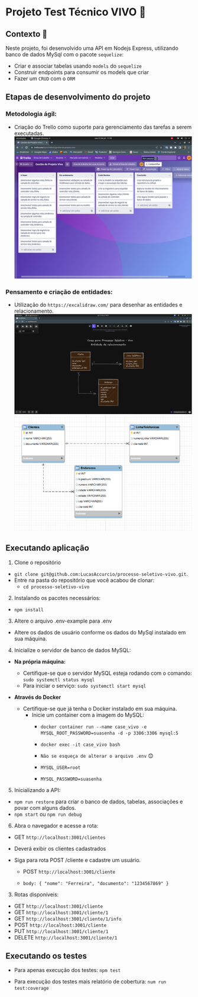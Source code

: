 # Projeto Test Técnico VIVO :iphone:

## Contexto :selfie:

Neste projeto, foi desenvolvido uma API em Nodejs Express, utilizando banco de dados MySql com o pacote `sequelize`:
 - Criar e associar tabelas usando `models` do `sequelize`
 - Construir endpoints para consumir os models que criar 
 - Fazer um `CRUD` com o `ORM`

## Etapas de desenvolvimento do projeto

### Metodologia ágil:
- Criação do Trello como suporte para gerenciamento das tarefas a serem executadas.
![Trello](/images/trello.png)

### Pensamento e criação de entidades:
- Utilização do `https://excalidraw.com/` para desenhar as entidades e relacionamento.
![Excalidraw](/images/excalidraw.png)
![Diagrama](/images/diagrama.png)

## Executando aplicação

1. Clone o repositório
  * `git clone git@github.com:LucasAccurcio/processo-seletivo-vivo.git`.
  * Entre na pasta do repositório que você acabou de clonar:
    * `cd processo-seletivo-vivo`

2. Instalando os pacotes necessários:
  - `npm install`

3. Altere o arquivo .env-example para .env
  * Altere os dados de usuário conforme os dados do MySql instalado em sua máquina.

4. Inicialize o servidor de banco de dados MySQL:
  - **Na própria máquina:**
    * Certifique-se que o servidor MySQL esteja rodando com o comando:
      `sudo systemctl status mysql`
    - Para iniciar o serviço:
      `sudo systemctl start mysql`
    
  - **Através do Docker**
    * Certifique-se que já tenha o Docker instalado em sua máquina.
      - Inicie um container com a imagem do MySQL:
        * `docker container run --name case_vivo -e MYSQL_ROOT_PASSWORD=suasenha -d -p 3306:3306 mysql:5`
        * `docker exec -it case_vivo bash`
         
        * `Não se esqueça de alterar o arquivo .env` :blush:
        * `MYSQL_USER=root`
        * `MYSQL_PASSWORD=suasenha`
        

5. Inicializando a API:
  - `npm run restore` para criar o banco de dados, tabelas, associações e povar com alguns dados.
  - `npm start` ou `npm run debug`

6. Abra o navegador e acesse a rota:
  * GET `http://localhost:3001/clientes`
  
   - Deverá exibir os clientes cadastrados
 
  * Siga para rota POST /cliente e cadastre um usuário.
  
    - POST `http://localhost:3001/cliente` 
   
    - `body: { "nome": "Ferreira", "documento": "1234567869" }`

  3. Rotas disponíveis:
  - GET `http://localhost:3001/cliente`
  - GET `http://localhost:3001/cliente/1`
  - GET `http://localhost:3001/cliente/1/info`
  - POST `http://localhost:3001/cliente`
  - PUT `http://localhost:3001/cliente/1`
  - DELETE `http://localhost:3001/cliente/1`

## Executando os testes

 - Para apenas execução dos testes: `npm test`

 - Para execução dos testes mais relatório de cobertura: `num run test:coverage`
